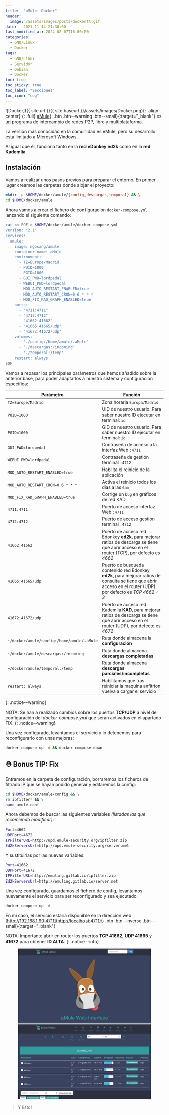 ```yaml
---
title:  "aMule: Docker"
header:
  image: /assets/images/posts/dockertt.gif
date:   2021-11-14 21:30:00
last_modified_at: 2024-08-07T16:00:00
categories:
  - GNU/Linux
  - Docker
tags:
  - GNU/Linux
  - Servidor
  - Debian
  - Docker
toc: true
toc_sticky: true
toc_label: "Secciones"
toc_icon: "cog"
---
```


![Docker]({{ site.url }}{{ site.baseurl }}/assets/images/Docker.png){: .align-center}
{: .full}
[aMule](https://amule.org/){: .btn .btn--warning .btn--small}{:target="_blank"} es un programa de intercambio de redes P2P, libre y multiplataforma.

La versión más conocidad en la comunidad es eMule, pero su desarrollo esta limitado a Microsoft Windows.

Al igual que él, funciona tanto en la **red eDonkey ed2k** como en la **red Kademlia**.

## Instalación

Vamos a realizar unos pasos previos para preparar el entorno. En primer lugar creamos las carpetas donde alojar el proyecto:

```bash
mkdir -p $HOME/docker/amule/{config,descargas,temporal} && \
cd $HOME/docker/amule
```

Ahora vamos a crear el fichero de configuración `docker-compose.yml` lanzando el siguiente comando:

```bash
cat << EOF > $HOME/docker/amule/docker-compose.yml
version: "2.1"
services:
  amule:
    image: ngosang/amule
    container_name: aMule
    environment:
      - TZ=Europe/Madrid
      - PUID=1000
      - PGID=1000
      - GUI_PWD=lordpedal
      - WEBUI_PWD=lordpedal
      - MOD_AUTO_RESTART_ENABLED=true
      - MOD_AUTO_RESTART_CRON=0 6 * * *
      - MOD_FIX_KAD_GRAPH_ENABLED=true
    ports:
      - "4711:4711"
      - "4712:4712"
      - "41662:41662"
      - "41665:41665/udp"
      - "41672:41672/udp"
    volumes:
      - './config:/home/amule/.aMule'
      - './descargas:/incoming'
      - './temporal:/temp'
    restart: always
EOF
```

Vamos a repasar los principales parámetros que hemos añadido sobre la anterior base, para poder adaptarlos a nuestro sistema y configuración especifica:

| Parámetro | Función |
| ------ | ------ |
| `TZ=Europe/Madrid` | Zona horaria `Europa/Madrid` |
| `PUID=1000` | UID de nuestro usuario. Para saber nuestro ID ejecutar en terminal: `id` |
| `PGID=1000` | GID de nuestro usuario. Para saber nuestro ID ejecutar en terminal: `id` |
| `GUI_PWD=lordpedal` | Contraseña de acceso a la interfaz Web `:4711` |
| `WEBUI_PWD=lordpedal` | Contraseña de gestión terminal `:4712` |
| `MOD_AUTO_RESTART_ENABLED=true` | Habilita el reinicio de la aplicación |
| `MOD_AUTO_RESTART_CRON=0 6 * * *` | Activa el reinicio todos los días a las `6am` |
| `MOD_FIX_KAD_GRAPH_ENABLED=true` | Corrige un `bug` en gráficos de red KAD |
| `4711:4711` | Puerto de acceso interfaz Web `:4711` |
| `4712:4712` | Puerto de acceso gestión terminal `:4712` |
| `41662:41662` | Puerto de acceso red Edonkey **ed2k**, para mejorar ratios de descarga se tiene que abrir acceso en el router (TCP), por defecto es *4662* |
| `41665:41665/udp` | Puerto de busqueda contenido red Edonkey **ed2k**, para mejorar ratios de consulta se tiene que abrir acceso en el router (UDP), por defecto es *TCP 4662 + 3* |
| `41672:41672/udp` | Puerto de acceso red Kademlia **KAD**, para mejorar ratios de descarga se tiene que abrir acceso en el router (UDP), por defecto es *4672* |
| `~/docker/amule/config:/home/amule/.aMule` | Ruta donde almacena la **configuración** |
| `~/docker/amule/descargas:/incoming` | Ruta donde almacena **descargas completadas** |
| `~/docker/amule/temporal:/temp` | Ruta donde almacena **descargas parciales/incompletas** |
| `restart: always` | Habilitamos que tras reiniciar la maquina anfitrion vuelva a cargar el servicio |
{: .notice--warning}

NOTA: Se han a realizado cambios sobre los puertos **TCP/UDP** a nivel de configuración del *docker-compose.yml* que seran activados en el apartado FIX.
{: .notice--warning}

Una vez configurado, levantamos el servicio y lo detenemos para reconfigurarlo con unas mejoras:

```bash
docker compose up -d && docker compose down
```

## ⛑️ Bonus TIP: Fix

Entramos en la carpeta de configuración, borraremos los ficheros de filtrado IP que se hayan podido generar y editaremos la config:

```bash
cd $HOME/docker/amule/config && \
rm ipfilter* && \
nano amule.conf
```

Ahora debemos de buscar las siguientes variables *(listadas las que recomiendo modificar)*:

```bash
Port=4662
UDPPort=4672
IPFilterURL=http://upd.emule-security.org/ipfilter.zip
Ed2kServersUrl=http://upd.emule-security.org/server.met
```

Y sustituirlas por las nuevas variables:

```bash
Port=41662
UDPPort=41672
IPFilterURL=http://emuling.gitlab.io/ipfilter.zip
Ed2kServersUrl=http://emuling.gitlab.io/server.met
```

Una vez configurado, guardamos el fichero de config, levantamos nuevamente el servicio para ser reconfigurado y sea ejecutado:

```bash
docker compose up -d
```

En mi caso, el servicio estaría disponible en la dirección web [http://192.168.1.90:4711](http://localhost:4711){: .btn .btn--inverse .btn--small}{:target="_blank"}

NOTA: Importante abrir en router los puertos **TCP 41662**, **UDP 41665** y **41672** para obtener **ID ALTA**.
{: .notice--info}

<figure class="half">
    <a href="/assets/images/posts/amule01.jpg"><img src="/assets/images/posts/amule01.jpg"></a>
    <a href="/assets/images/posts/amule02.jpg"><img src="/assets/images/posts/amule02.jpg"></a>
</figure>

> Y listo!
